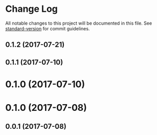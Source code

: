 # Change Log

All notable changes to this project will be documented in this file.
See [standard-version](https://github.com/conventional-changelog/standard-version) for commit guidelines.

<a name="0.1.2"></a>
## 0.1.2 (2017-07-21)




<a name="0.1.1"></a>
## 0.1.1 (2017-07-10)



<a name="0.1.0"></a>
# 0.1.0 (2017-07-10)




<a name="0.1.0"></a>
# 0.1.0 (2017-07-08)




<a name="0.0.1"></a>
## 0.0.1 (2017-07-08)
